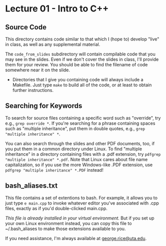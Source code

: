 Lecture 01 - Intro to C++
=========================

## Source Code

This directory contains code similar to that which I (hope to) develop "live" in class, as well as any supplemental material.

The ``code_from_slides`` subdirectory will contain compilable code that you may see in the slides. Even if we don't cover the slides in class, I'll provide them for your review. You should be able to find the filename of code somewhere near it on the slide.

* Directories that I give you containing code will always include a Makefile. Just type ``make`` to build all of the code, or at least to obtain further instructions.

## Searching for Keywords

To search for source files containing a specific word such as "override", try e.g., ``grep override *``. If you're searching for a phrase containing spaces such as "multiple inheritance", put them in double quotes, e.g., ``grep "multiple inheritance" *``.

You can also search through the slides and other PDF documents, too, if you put them in a common directory under Linux. To find "multiple inheritance" in a directory containing files with a .pdf extension, try ``pdfgrep "multiple inheritance" *.pdf``. Note that Linux cares about file name capitalization, so if you use the more Windows-like .PDF extension, use ``pdfgrep "multiple inheritance" *.PDF`` instead!

## bash_aliases.txt

This file contains a set of extentions to bash. For example, it allows you to just type ``e main.cpp`` to invoke whatever editor you've associated with .cpp files, exactly as if you'd double-clicked main.cpp.

*This file is already installed in your virtual environment.*  But if you set up your own Linux environment instead, you can copy this file to ~/.bash_aliases to make those extensions available to you. 

If you need assistance, I'm always available at george.rice@uta.edu.
